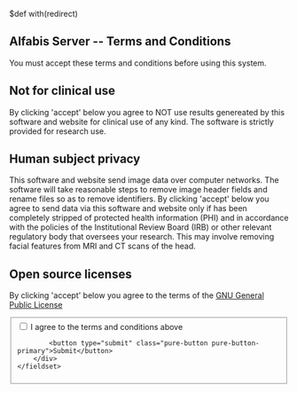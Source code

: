 $def with(redirect)

Alfabis Server -- Terms and Conditions
----

You must accept these terms and conditions before using this system. 

Not for clinical use
--

By clicking 'accept' below you agree to NOT use results genereated by this software and website for clinical use of any kind. The software is strictly provided for research use.


Human subject privacy
--

This software and website send image data over computer networks. The software will take reasonable steps to remove image header fields and rename files so as to remove identifiers. By clicking 'accept' below you agree to send data via this software and website only if has been completely stripped of protected health information (PHI) and in accordance with the policies of the Institutional Review Board (IRB) or other relevant regulatory body that oversees your research. This may involve removing facial features from MRI and CT scans of the head. 


Open source licenses
--

By clicking 'accept' below you agree to the terms of the [GNU General Public License](https://www.gnu.org/licenses/gpl.txt)

<form class="pure-form pure-form-aligned" action="$(redirect)" method="POST">
    <fieldset>
        <div class="pure-controls">
            <label for="cb" class="pure-checkbox" required>
                <input id="cb" type="checkbox"> I agree to the terms and conditions above
            </label>

            <button type="submit" class="pure-button pure-button-primary">Submit</button>
        </div>
    </fieldset>
</form>


